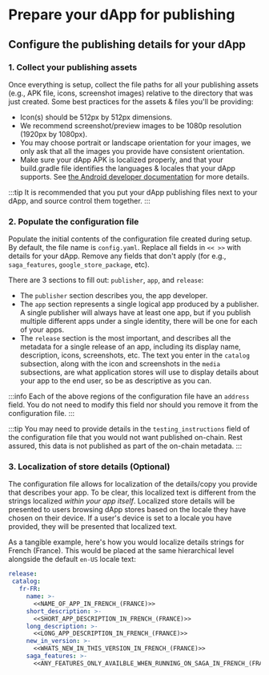 # Prepare your dApp for publishing

## Configure the publishing details for your dApp

### 1. Collect your publishing assets

Once everything is setup, collect the file paths for all your publishing assets (e.g., APK file, icons, screenshot images) relative to the directory that was just created.
Some best practices for the assets & files you'll be providing:

- Icon(s) should be 512px by 512px dimensions.
- We recommend screenshot/preview images to be 1080p resolution (1920px by 1080px).
- You may choose portrait or landscape orientation for your images, we only ask that all the images you provide have consistent orientation.
- Make sure your dApp APK is localized properly, and that your build.gradle file identifies the languages & locales that your dApp supports. See [the Android developer documentation](https://developer.android.com/guide/topics/resources/multilingual-support#specify-the-languages-your-app-supports) for more details.

:::tip
It is recommended that you put your dApp publishing files next to your dApp, and source control them together.
:::

### 2. Populate the configuration file

Populate the initial contents of the configuration file created during setup. By default, the file name is `config.yaml`. Replace all fields in `<< >>` with details for your dApp. Remove any fields that don't apply (for e.g., `saga_features`, `google_store_package`, etc).

There are 3 sections to fill out: `publisher`, `app`, and `release`:

- The `publisher` section describes you, the app developer.
- The `app` section represents a single logical app produced by a publisher. A single publisher will always have at least one app, but if you publish multiple different apps under a single identity, there will be one for each of your apps.
- The `release` section is the most important, and describes all the metadata for a single release of an app, including its display name, description, icons, screenshots, etc. The text you enter in the `catalog` subsection, along with the icon and screenshots in the `media` subsections, are what application stores will use to display details about your app to the end user, so be as descriptive as you can.

:::info
Each of the above regions of the configuration file have an `address` field. You do not need to modify this field nor should you remove it from the configuration file.
:::

:::tip
You may need to provide details in the `testing_instructions` field of the configuration file that you would not want published on-chain. Rest assured, this data is not published as part of the on-chain metadata.
:::

### 3. Localization of store details (Optional)

The configuration file allows for localization of the details/copy you provide that describes your app. To be clear, this localized text is different from the strings localized *within your app itself*. Localized store details will be presented to users browsing dApp stores based on the locale they have chosen on their device. If a user's device is set to a locale you have provided, they will be presented that localized text.

As a tangible example, here's how you would localize details strings for French (France). This would be placed at the same hierarchical level alongside the default `en-US` locale text:

```yaml
release:
 catalog:
   fr-FR:
     name: >-
       <<NAME_OF_APP_IN_FRENCH_(FRANCE)>>
     short_description: >-
       <<SHORT_APP_DESCRIPTION_IN_FRENCH_(FRANCE)>>
     long_description: >-
       <<LONG_APP_DESCRIPTION_IN_FRENCH_(FRANCE)>>
     new_in_version: >-
       <<WHATS_NEW_IN_THIS_VERSION_IN_FRENCH_(FRANCE)>>
     saga_features: >-
       <<ANY_FEATURES_ONLY_AVAILBLE_WHEN_RUNNING_ON_SAGA_IN_FRENCH_(FRANCE)>>
```